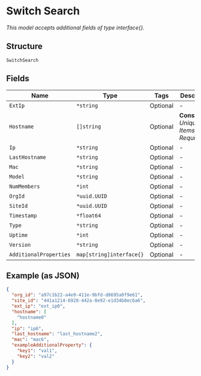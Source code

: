 
# Switch Search

*This model accepts additional fields of type interface{}.*

## Structure

`SwitchSearch`

## Fields

| Name | Type | Tags | Description |
|  --- | --- | --- | --- |
| `ExtIp` | `*string` | Optional | - |
| `Hostname` | `[]string` | Optional | **Constraints**: *Unique Items Required* |
| `Ip` | `*string` | Optional | - |
| `LastHostname` | `*string` | Optional | - |
| `Mac` | `*string` | Optional | - |
| `Model` | `*string` | Optional | - |
| `NumMembers` | `*int` | Optional | - |
| `OrgId` | `*uuid.UUID` | Optional | - |
| `SiteId` | `*uuid.UUID` | Optional | - |
| `Timestamp` | `*float64` | Optional | - |
| `Type` | `*string` | Optional | - |
| `Uptime` | `*int` | Optional | - |
| `Version` | `*string` | Optional | - |
| `AdditionalProperties` | `map[string]interface{}` | Optional | - |

## Example (as JSON)

```json
{
  "org_id": "a97c1b22-a4e9-411e-9bfd-d8695a0f9e61",
  "site_id": "441a1214-6928-442a-8e92-e1d34b8ec6a6",
  "ext_ip": "ext_ip0",
  "hostname": [
    "hostname0"
  ],
  "ip": "ip6",
  "last_hostname": "last_hostname2",
  "mac": "mac6",
  "exampleAdditionalProperty": {
    "key1": "val1",
    "key2": "val2"
  }
}
```

